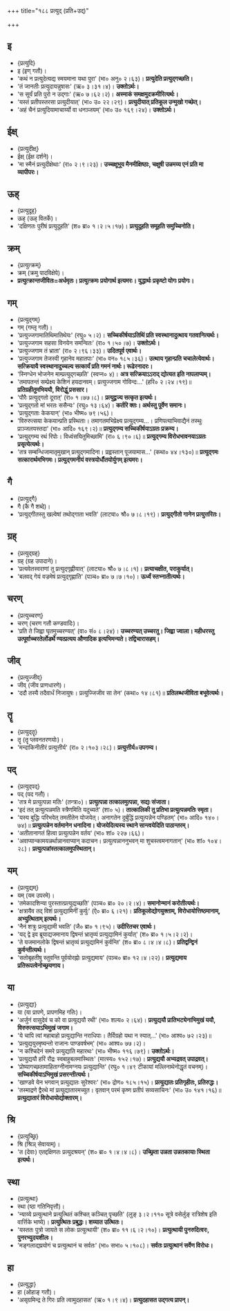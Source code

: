 +++
title="१८८ प्रत्युद् (प्रति+उद्)"

+++

## इ
- {प्रत्युदि}
- इ (इण् गतौ)।
- 'कथं न प्रत्युदेत्यद्य स्मयमाना यथा पुरा' (भा० अनु० २।६३)। **प्रत्युदेति प्रत्युद्गच्छति।**
- 'तं जानतीः प्रत्युदायन्नुषासः' (ऋ० ३।३१।४)। **उक्तोऽर्थः।**
- 'स सूर्यं प्रति पुरो न उद्गाः' (ऋ० ७।६२।२)। **अस्माकं समक्षमुदक्रमीरित्यर्थः।**
- 'यस्तं प्रतीपस्तरसा प्रत्युदीयात्' (भा० उ० २२।२९)। **प्रत्युदीयात् प्रतिकूल उन्मुखो गच्छेत्।**
- 'अहं चैनं प्रत्युदियामाचार्य्यो वा धनञ्जयम्' (भा० उ० १६९।२४)। **उक्तोऽर्थः।**

## ईक्ष्
- {प्रत्युदीक्ष्}
- ईक्ष् (ईक्ष दर्शने)।
- 'मा स्मैनं प्रत्युदीक्षेथाः' (रा० २।९।२३)। **उच्चक्षूभूय मैनमीक्षिष्ठाः, चक्षुषी उन्नमय्य एनं प्रति मा व्यापीपरः।**

## ऊह्
- {प्रत्युदूह्}
- ऊह् (ऊह् वितर्के)।
- 'दक्षिणतः पुरीषं प्रत्युदूहति' (श० ब्रा० १।२।५।१७)। **प्रत्युदूहति समूहति समुच्चिनोति।**

## क्रम्
- {प्रत्युत्क्रम्}
- क्रम् (क्रमु पादविक्षेपे)।
- **प्रत्युत्क्रान्तजीवितः=अर्धमृतः। प्रत्युत्क्रमः प्रयोगार्थ इत्यमरः। युद्धार्थः प्रकृष्टो योगः प्रयोगः।**

## गम्
- {प्रत्युद्गम्}
- गम् (गम्लृ गतौ)।
- 'प्रत्युज्जगामातिथिमातिथेयः' (रघु० ५।२)। **सच्चिकीर्षयाऽतिथिं प्रति स्वस्थानादुत्थाय गतवानित्यर्थः।**
- 'प्रत्युज्जगाम सहसा विनयेन समन्वितः' (रा० १।५०।७)। **उक्तोऽर्थः।**
- 'प्रत्युज्जगाम तं भ्राता' (रा० २।९६।३३)। **उदितपूर्व एवार्थः।**
- 'प्रत्युज्जगाम तेजस्वी गृहानेव महातपाः' (भा० वन० १८५।३६)। **उत्थाय गृहान्प्रति चचालेत्येवार्थः। सत्क्रियायै स्वस्थानादुच्चल्य सत्कार्यं प्रति गमनं नार्थः। रूढेरनादरः।**
- 'स्निग्धेन भोजनेन माम्प्रत्युद्गच्छति' (स्वप्न० ४)। **अत्र सत्क्रियाऽऽराद् द्योत्यत इति नापलाप्यम्।**
- 'तमापतन्तं सम्प्रेक्ष्य केशिनं हयदानवम्। प्रत्युज्जगाम गोविन्दः…' (हरि० २।२४।१९)॥ **प्रतिग्रहीतुमभिययौ, विरोद्धुं प्रससार।**
- 'पौरैः प्रत्युद्गतो दूरात्' (रा० १।७७।८)। **प्रत्युद्व्रज्य सत्कृत इत्यर्थः।**
- 'प्रत्युद्गतो मां भरतः ससैन्यः' (रघु० १३।६४)। **कर्तरि क्तः। अर्थस्तु पूर्वेण समानः।**
- 'प्रत्युद्गताः केकयान्' (भा० भीष्म० ७९।५६)।
- 'विरुरुत्सया केकयान्प्रति प्रस्थिताः। तमागतमभिप्रेक्ष्य प्रत्युद्गम्य…। प्रणिपत्याभिवाद्यैनं तस्थुः प्राञ्जलयस्तदा' (भा० आदि० १६९।२)॥ **प्रत्युद्गम्य सच्चिकीर्षयाऽग्रतः प्रक्रम्य।**
- 'प्रत्युद्गम्य रथं रिपोः। विध्वंसयितुमिच्छामि' (रा० ६।९०।६)॥ **प्रत्युद्गम्य विरोधभावनयाऽग्रतः प्रसृत्येत्यर्थः।**
- 'तत्र सम्बन्धिजामातृमुखान् प्रत्युद्गमादिना। प्रह्वस्तान् पूजयामास…' (कथा० ४४।१३०)॥ **प्रत्युद्गमः सत्कारार्थमभिगमः। प्रत्युद्गमनीयं वस्त्रयोर्धौतयोर्युगम् इत्यमरः।**

## गै
- {प्रत्युद्गै}
- गै (कै गै शब्दे)।
- 'प्रत्युद्गीतस्तु खल्वेषां तथोद्गाता भवति' (लाट्या० श्रौ० ७।८।१९)। **प्रत्युद्गीतो गानेन प्रत्युत्तरितः।**

## ग्रह्
- {प्रत्युद्ग्रह्}
- ग्रह् (ग्रह उपादाने)।
- 'प्रत्यवेतस्वराणां तु प्रत्युद्गृह्णीयात्' (लाट्या० श्रौ० ७।८।१)। **प्रत्याचक्षीत, पराकुर्यात्।**
- 'बलवद् गेयं वज्रमेषं प्रत्युद्गृह्णाति' (पञ्च० ब्रा० ७।७।१०)। **ऊर्ध्वं स्तभ्नातीत्यर्थः।**

## चरण्
- {प्रत्युच्चरण्}
- चरण् (चरण गतौ कण्डवादिः)।
- 'प्रति ते जिह्वा घृतमुच्चरण्यत्' (वा० सं० ८।२४)। **उच्चरण्यत् उच्चरतु। जिह्वा ज्वाला। महीधरस्तु उत्पूर्वाच्चरतेर्लोडर्थे ण्यत्प्रत्यय औणादिक इत्यभिमन्यते। तद्विचारासहम्।**

## जीव्
- {प्रत्युज्जीव्}
- जीव् (जीव प्राणधारणे)।
- 'ददौ तस्यै तदैवार्धं निजायुषः। प्रत्युज्जिजीव सा तेन' (कथा० १४।८१)॥ **प्रतिलब्धजीविता बभूवेत्यर्थः।**

## तॄ
- {प्रत्युद्तॄ}
- तॄ (तॄ प्लवनतरणयोः)।
- 'मन्दाकिनीतीरं प्रत्युत्तीर्य' (रा० २।१०३।२८)। **प्रत्युत्तीर्य=उपगम्य।**

## पद्
- {प्रत्युद्पद्}
- पद् (पद गतौ)।
- 'तत्र मे प्रत्युत्पन्ना मतिः' (तन्त्रा०)। **प्रत्युत्पन्ना तत्कालमुत्पन्ना, सद्यः संजाता।**
- 'इदं तत् प्रत्युत्पन्नमति स्त्रैणमिति यदुच्यते' (शा० ५)। **तात्कालिकी तु प्रतिभा प्रत्युत्पन्नमतिः स्मृता।**
- 'यस्य बुद्धिः परिभवेत् तमतीतेन योजयेत्। अनागतेन दुर्बुद्धिं प्रत्युत्पन्नेन पण्डितम्' (भा० आदि० १४०।७४)॥ **प्रत्युत्पन्नेन वर्तमानेन धनादिना। योजयेदित्यस्य स्थाने सान्त्वयेदिति पाठान्तरम्।**
- 'अतीतानागतं हित्वा प्रत्युत्पन्नेन वर्तय' (भा० शां० २२७।६६)।  
- 'अवाप्यान्कामयन्नर्थान्नानवाप्यान् कदाचन। प्रत्युत्पन्नाननुभवन् मा शुचस्त्वमनागतान्' (भा० शां० १०४।२८)। **प्रत्युत्पन्नांस्तत्कालमुपस्थितान्।**

## यम्
- {प्रत्युद्यम्}
- यम् (यम उपरमे)।
- 'तमेकादशिन्या पुरस्तात्प्रत्युद्यच्छति' (पञ्च० ब्रा० २०।२।४)। **समानोन्मानं करोतीत्यर्थः।**
- 'क्षत्रायैव तद् विशं प्रत्युद्यामिनीं कुर्युः' (ऐ० ब्रा० ६।२१)। **प्रतिकूलोद्योगयुक्ताम्, विरोधायोत्तिष्ठमानाम्, अभ्युत्थिताम् इत्यर्थः।**
- 'नैनं शत्रुः प्रत्युद्यामी भवति' (जै० ब्रा० १।९५)। **उदीरितचर एवार्थः।**
- 'यद् द्वे इव ब्रूयाद्यजमानाय द्विषन्तं भ्रातृव्यं प्रत्युद्यामिनं कुर्यात्' (श० ब्रा० १।५।२।२)।
- 'ते यजमानलोके द्विषन्तं भ्रातृव्यं प्रत्युद्यामिनं कुर्वन्ति' (श० ब्रा० ८।४।४।८)। **प्रतिद्वन्द्विनं कुर्वन्तीत्यर्थः।**
- 'सतोबृहतीषु स्तुवन्ति पूर्वयोरह्नोः प्रत्युद्यमाय' (पञ्च० ब्रा० १२।४।२२)। **प्रत्युद्यमाय प्रतिरूपत्वेनोच्छ्रयणाय।**

## या
- {प्रत्युद्या}
- या (या प्रापणे, प्रापणमिह गतिः)।
- 'अर्जुनं वासुदेवं च को वा प्रत्युद्ययौ रथी' (भा० शल्य० २।६४)। **प्रत्युद्ययौ प्रातिभट्येनाभिमुखं ययौ, विरुरुत्सयाऽभिमुखं जगाम।**
- 'ये चापि त्वां महाबाहो प्रत्युद्यान्ति नराधिपाः। तैर्विग्रहो यथा न स्यात्…' (भा० आश्व० ७२।२३)॥
- 'प्रत्युद्ययुरमृष्यन्तो राजानः पाण्डवर्षभम्' (भा० आश्व० ७७।२)।
- 'न कश्चिदेनं समरे प्रत्युद्याति महारथः' (भा० भीष्म० ११६।७९)। **उक्तोऽर्थः।**
- 'प्रत्युद्ययौ हरिं रौद्रः स्वबाहुबलमास्थितः' (मात्स्य० १५२।१७)। **प्रत्युद्ययौ अभ्यद्रवत् उपाद्रवत्।**
- 'प्रोष्यागच्छतामाहिताग्नीनामग्नयः प्रत्युद्यान्ति' (रघु० १।४९ टीकायां मल्लिनाथेनोद्धृतं वचनम्)। **सच्चिकीर्षयाऽभिमुखं प्रसरन्तीत्यर्थः।**
- 'खाण्डवे येन भगवान् प्रत्युद्यातः सुरेश्वरः' (भा० द्रोण० १८५।१५)। **प्रत्युद्यातः प्रतिगृहीतः, प्रतिरुद्धः।**
- 'तस्माद्रणे द्वैरथे मां प्रत्युद्यातारमच्युत। वृतवान् परमं कृष्ण प्रतीपं सव्यसाचिनः' (भा० उ० १४१।१६)॥ **प्रत्युद्यातारं विरोधायोद्योक्तारम्।**

## श्रि
- {प्रत्युच्छ्रि}
- श्रि (श्रिञ् सेवायाम्)।
- 'त (देवाः) एतद्दक्षिणतः प्रत्युदश्रयन्' (श० ब्रा० १।४।४।८)। **उच्छ्रिता उन्नता उन्नतकायाः स्थिता इत्यर्थः।**

## स्था
- {प्रत्युत्था}
- स्था (ष्ठा गतिनिवृत्तौ)।
- 'न्याय्ये प्रत्युत्थाने प्रत्युत्थितं कश्चित् कञ्चित् पृच्छति' (लुङ् ३।२।११० सूत्रे वसेर्लुङ् रात्रिशेष इति वार्त्तिके भाष्ये)। **प्रत्युत्थितः प्रबुद्धः। शय्यात उत्थितः।**
- 'यस्ततः पुत्रो जायते स लोकः प्रत्युत्थायी' (श० ब्रा० ११।६।२।१०)। **प्रत्युत्थायी पुनरुदित्वरः, पुनरभ्युदयशीलः।**
- 'मङ्गलाद्यप्रयोगं च प्रत्युत्थानं च सर्वतः' (भा० सभा० ५।१०८)। **सर्वतः प्रत्युत्थानं सर्वेण विरोधः।**

## हा
- {प्रत्युद्धा}
- हा (ओहाङ् गतौ)।
- 'असृग्रमिन्द्र ते गिरः प्रति त्वामुदहासत' (ऋ० १।९।४)। **प्रत्युदहासत उद्गत्य प्रापन्।**
